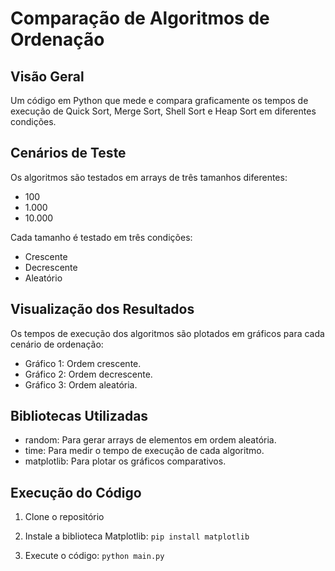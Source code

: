 # Comparação de Algoritmos de Ordenação

## Visão Geral
Um código em Python que mede e compara graficamente os tempos de execução de Quick Sort, Merge Sort, Shell Sort e Heap Sort em diferentes condições.

## Cenários de Teste
Os algoritmos são testados em arrays de três tamanhos diferentes:

- 100
- 1.000
- 10.000

Cada tamanho é testado em três condições:

- Crescente
- Decrescente
- Aleatório

## Visualização dos Resultados
Os tempos de execução dos algoritmos são plotados em gráficos para cada cenário de ordenação:

- Gráfico 1: Ordem crescente.
- Gráfico 2: Ordem decrescente.
- Gráfico 3: Ordem aleatória.

## Bibliotecas Utilizadas
- random: Para gerar arrays de elementos em ordem aleatória.
- time: Para medir o tempo de execução de cada algoritmo.
- matplotlib: Para plotar os gráficos comparativos.

## Execução do Código
1. Clone o repositório

2. Instale a biblioteca Matplotlib:
`pip install matplotlib`

3. Execute o código:
`python main.py`
